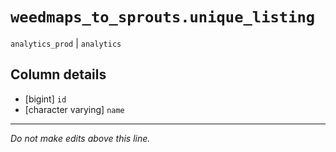 # `weedmaps_to_sprouts.unique_listing`
`analytics_prod` | `analytics`

## Column details
* [bigint]    `id`
* [character varying] `name`

-------------------------------------------------------------------------------
*Do not make edits above this line.*
